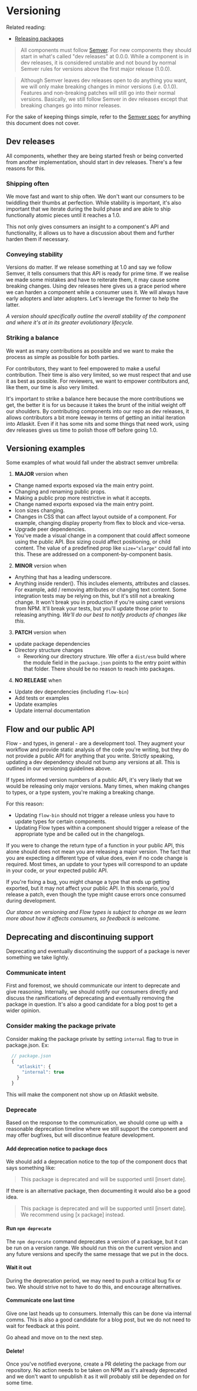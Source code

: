 # Versioning

Related reading:

* [Releasing packages](./releasing-packages)

> All components must follow [Semver](http://semver.org/). For new components they should start in what's called "dev releases" at 0.0.0. While a component is in dev releases, it is considered unstable and not bound by normal Semver rules for versions above the first major release (1.0.0).

> Although Semver leaves dev releases open to do anything you want, we will only make breaking changes in minor versions (i.e. 0.1.0). Features and non-breaking patches will still go into their normal versions. Basically, we still follow Semver in dev releases except that breaking changes go into minor releases.

For the sake of keeping things simple, refer to the [Semver spec](http://semver.org/) for anything this document does not cover.

## Dev releases

All components, whether they are being started fresh or being converted from another implementation, should start in dev releases. There's a few reasons for this.

### Shipping often

We move fast and want to ship often. We don't want our consumers to be twiddling their thumbs at perfection. While stability is important, it's also important that we iterate during the build phase and are able to ship functionally atomic pieces until it reaches a 1.0.

This not only gives consumers an insight to a component's API and functionality, it allows us to have a discussion about them and further harden them if necessary.

### Conveying stability

Versions do matter. If we release something at 1.0 and say we follow Semver, it tells consumers that this API is ready for prime time. If we realise we made some mistakes and have to reiterate them, it may cause some breaking changes. Using dev releases here gives us a grace period where we can harden a component while a consumer uses it. We will always have early adopters and later adopters. Let's leverage the former to help the latter.

*A version should specifically outline the overall stability of the component and where it's at in its greater evolutionary lifecycle.*

### Striking a balance

We want as many contributions as possible and we want to make the process as simple as possible for both parties.

For contributors, they want to feel empowered to make a useful contribution. Their time is also very limited, so we must respect that and use it as best as possible. For reviewers, we want to empower contributors and, like them, our time is also very limited.

It's important to strike a balance here because the more contributions we get, the better it is for us because it takes the brunt of the initial weight off our shoulders. By contributing components into our repo as dev releases, it allows contributors a bit more leeway in terms of getting an initial iteration into Atlaskit. Even if it has some nits and some things that need work, using dev releases gives us time to polish those off before going 1.0.

## Versioning examples

Some examples of what would fall under the abstract semver umbrella:

1. **MAJOR** version when
  - Change named exports exposed via the main entry point.
  - Changing and renaming public props.
  - Making a public prop more restrictive in what it accepts.
  - Change named exports exposed via the main entry point.
  - Icon sizes changing.
  - Changes in CSS that can affect layout outside of a component. For example, changing display property from flex to block and vice-versa.
  - Upgrade peer dependencies.
  - You've made a visual change in a component that could affect someone using the public API. Box sizing could affect positioning, or child content. The value of a predefined prop like `size="xlarge"` could fall into this. These are addressed on a component-by-component basis.
2. **MINOR** version when
  - Anything that has a leading underscore.
  - Anything inside render(). This includes elements, attributes and classes. For example, add / removing attributes or changing text content. Some integration tests may be relying on this, but it's still not a breaking change. It won't break you in production if you're using caret versions from NPM. It'll break your tests, but you'll update those prior to releasing anything. *We'll do our best to notify products of changes like this.*
3. **PATCH** version when
  - update package dependencies
  - Directory structure changes
    - Reworking our directory structure. We offer a `dist/esm` build where the module field in the `package.json` points to the entry point within that folder. There should be no reason to reach into packages.
4. **NO RELEASE** when
  - Update dev dependencies (including `flow-bin`)
  - Add tests or examples
  - Update examples
  - Update internal documentation

## Flow and our public API

Flow - and types, in general - are a development tool. They augment your workflow and provide static analysis of the code you're writing, but they do not provide a public API for anything that you write. Strictly speaking, updating a dev dependency should not bump any versions at all. This is outlined in our versioning guidelines above.

If types informed version numbers of a public API, it's very likely that we would be releasing only major versions. Many times, when making changes to types, or a type system, you're making a breaking change.

For this reason:

* Updating `flow-bin` should not trigger a release unless you have to update types for certain components.
* Updating Flow types within a component should trigger a release of the appropriate type and be called out in the changelogs.

If you were to change the return type of a function in your public API, this alone should does not mean you are releasing a major version. The fact that you are expecting a different type of value does, even if no code change is required. Most times, an update to your types will correspond to an update in your code, or your expected public API.

If you're fixing a bug, you might change a type that ends up getting exported, but it may not affect your public API. In this scenario, you'd release a patch, even though the type might cause errors once consumed during development.

_Our stance on versioning and Flow types is subject to change as we learn more about how it affects consumers, so feedback is welcome._

## Deprecating and discontinuing support

Deprecating and eventually discontinuing the support of a package is never something we take lightly.

### Communicate intent

First and foremost, we should communicate our intent to deprecate and give reasoning. Internally, we should notify our consumers directly and discuss the ramifications of deprecating and eventually removing the package in question. It's also a good candidate for a blog post to get a wider opinion.

### Consider making the package private

Consider making the package private by setting `internal` flag to true in package.json. Ex:

```js
  // package.json
  {
    "atlaskit": {
      "internal": true
    }
  }
```

This will make the component not show up on Atlaskit website.

### Deprecate

Based on the response to the communication, we should come up with a reasonable deprecation timeline where we still support the component and may offer bugfixes, but will discontinue feature development.

#### Add deprecation notice to package docs

We should add a deprecation notice to the top of the component docs that says something like:

> This package is deprecated and will be supported until [insert date].

If there is an alternative package, then documenting it would also be a good idea.

> This package is deprecated and will be supported until [insert date]. We recommend using [x package] instead.

#### Run `npm deprecate`

The `npm deprecate` command deprecates a version of a package, but it can be run on a version range. We should run this on the current version and any future versions and specify the same message that we put in the docs.

#### Wait it out

During the deprecation period, we may need to push a critical bug fix or two. We should strive not to have to do this, and encourage alternatives.

#### Communicate one last time

Give one last heads up to consumers. Internally this can be done via internal comms. This is also a good candidate for a blog post, but we do not need to wait for feedback at this point.

Go ahead and move on to the next step.

#### Delete!

Once you've notified everyone, create a PR deleting the package from our repository. No action needs to be taken on NPM as it's already deprecated and we don't want to unpublish it as it will probably still be depended on for some time.
